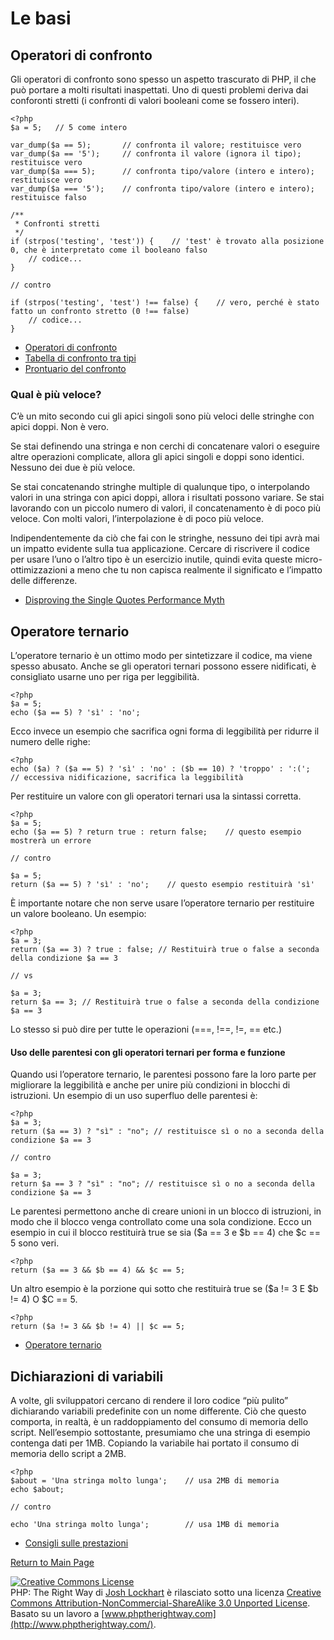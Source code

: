 Le basi
=======

Operatori di confronto
----------------------

Gli operatori di confronto sono spesso un aspetto trascurato di PHP, il che può portare a molti risultati inaspettati. Uno di questi problemi deriva dai conforonti stretti (i confronti di valori booleani come se fossero interi).

    <?php
    $a = 5;   // 5 come intero
    
    var_dump($a == 5);       // confronta il valore; restituisce vero
    var_dump($a == '5');     // confronta il valore (ignora il tipo); restituisce vero
    var_dump($a === 5);      // confronta tipo/valore (intero e intero); restituisce vero
    var_dump($a === '5');    // confronta tipo/valore (intero e intero); restituisce falso
    
    /**
     * Confronti stretti
     */
    if (strpos('testing', 'test')) {    // 'test' è trovato alla posizione 0, che è interpretato come il booleano falso
        // codice...
    }
    
    // contro
    
    if (strpos('testing', 'test') !== false) {    // vero, perché è stato fatto un confronto stretto (0 !== false)
        // codice...
    }

*   [Operatori di confronto](http://php.net/language.operators.comparison)
*   [Tabella di confronto tra tipi](http://php.net/types.comparisons)
*   [Prontuario del confronto](http://phpcheatsheets.com/index.php?page=compare)






### Qual è più veloce?

C’è un mito secondo cui gli apici singoli sono più veloci delle stringhe con apici doppi. Non è vero.

Se stai definendo una stringa e non cerchi di concatenare valori o eseguire altre operazioni complicate, allora gli apici singoli e doppi sono identici. Nessuno dei due è più veloce.

Se stai concatenando stringhe multiple di qualunque tipo, o interpolando valori in una stringa con apici doppi, allora i risultati possono variare. Se stai lavorando con un piccolo numero di valori, il concatenamento è di poco più veloce. Con molti valori, l’interpolazione è di poco più veloce.

Indipendentemente da ciò che fai con le stringhe, nessuno dei tipi avrà mai un impatto evidente sulla tua applicazione. Cercare di riscrivere il codice per usare l’uno o l’altro tipo è un esercizio inutile, quindi evita queste micro-ottimizzazioni a meno che tu non capisca realmente il significato e l’impatto delle differenze.

*   [Disproving the Single Quotes Performance Myth](http://nikic.github.io/2012/01/09/Disproving-the-Single-Quotes-Performance-Myth.html)

Operatore ternario
------------------

L’operatore ternario è un ottimo modo per sintetizzare il codice, ma viene spesso abusato. Anche se gli operatori ternari possono essere nidificati, è consigliato usarne uno per riga per leggibilità.

    <?php
    $a = 5;
    echo ($a == 5) ? 'sì' : 'no';

Ecco invece un esempio che sacrifica ogni forma di leggibilità per ridurre il numero delle righe:

    <?php
    echo ($a) ? ($a == 5) ? 'sì' : 'no' : ($b == 10) ? 'troppo' : ':(';    // eccessiva nidificazione, sacrifica la leggibilità

Per restituire un valore con gli operatori ternari usa la sintassi corretta.

    <?php
    $a = 5;
    echo ($a == 5) ? return true : return false;    // questo esempio mostrerà un errore
    
    // contro
    
    $a = 5;
    return ($a == 5) ? 'sì' : 'no';    // questo esempio restituirà 'sì'

È importante notare che non serve usare l’operatore ternario per restituire un valore booleano. Un esempio:

    <?php
    $a = 3;
    return ($a == 3) ? true : false; // Restituirà true o false a seconda della condizione $a == 3
    
    // vs
    
    $a = 3;
    return $a == 3; // Restituirà true o false a seconda della condizione $a == 3

Lo stesso si può dire per tutte le operazioni (===, !==, !=, == etc.)

#### Uso delle parentesi con gli operatori ternari per forma e funzione

Quando usi l’operatore ternario, le parentesi possono fare la loro parte per migliorare la leggibilità e anche per unire più condizioni in blocchi di istruzioni. Un esempio di un uso superfluo delle parentesi è:

    <?php
    $a = 3;
    return ($a == 3) ? "sì" : "no"; // restituisce sì o no a seconda della condizione $a == 3
    
    // contro
    
    $a = 3;
    return $a == 3 ? "sì" : "no"; // restituisce sì o no a seconda della condizione $a == 3

Le parentesi permettono anche di creare unioni in un blocco di istruzioni, in modo che il blocco venga controllato come una sola condizione. Ecco un esempio in cui il blocco restituirà true se sia ($a == 3 e $b == 4) che $c == 5 sono veri.

    <?php
    return ($a == 3 && $b == 4) && $c == 5;

Un altro esempio è la porzione qui sotto che restituirà true se ($a != 3 E $b != 4) O $C == 5.

    <?php
    return ($a != 3 && $b != 4) || $c == 5;

*   [Operatore ternario](http://php.net/language.operators.comparison)

Dichiarazioni di variabili
--------------------------

A volte, gli sviluppatori cercano di rendere il loro codice “più pulito” dichiarando variabili predefinite con un nome differente. Ciò che questo comporta, in realtà, è un raddoppiamento del consumo di memoria dello script. Nell’esempio sottostante, presumiamo che una stringa di esempio contenga dati per 1MB. Copiando la variabile hai portato il consumo di memoria dello script a 2MB.

    <?php
    $about = 'Una stringa molto lunga';    // usa 2MB di memoria
    echo $about;
    
    // contro
    
    echo 'Una stringa molto lunga';        // usa 1MB di memoria

*   [Consigli sulle prestazioni](http://web.archive.org/web/20140625191431/https://developers.google.com/speed/articles/optimizing-php)

[Return to Main Page](http://it.phptherightway.com/)

[![Creative Commons License](Le%20basi%20-%20PHP:%20La%20Retta%20Via_files/88x31.png)](http://creativecommons.org/licenses/by-nc-sa/3.0/)  
PHP: The Right Way di [Josh Lockhart](http://www.twitter.com/codeguy) è rilasciato sotto una licenza [Creative Commons Attribution-NonCommercial-ShareAlike 3.0 Unported License](http://creativecommons.org/licenses/by-nc-sa/3.0/).  
Basato su un lavoro a [www.phptherightway.com](http://www.phptherightway.com/).